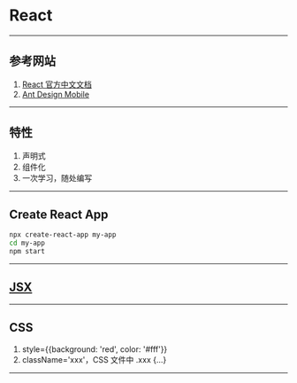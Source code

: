 # React

---
## 参考网站
1. [React 官方中文文档](https://react.docschina.org)
2. [Ant Design Mobile](https://mobile.ant.design/index-cn)
---
## 特性
1. 声明式
2. 组件化
3. 一次学习，随处编写
---
## Create React App
```bash
npx create-react-app my-app
cd my-app
npm start
```
---
## [JSX](https://www.runoob.com/react/react-jsx.html)

---
## CSS
1. style={{background: 'red', color: '#fff'}}
2. className='xxx'，CSS 文件中 .xxx {...}
---
